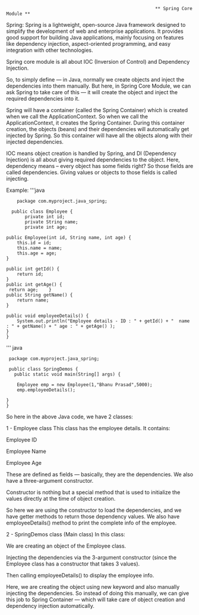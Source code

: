                                                             ** Spring Core Module **

Spring: Spring is a lightweight, open-source Java framework designed to simplify the development of web and enterprise applications. It provides good support for building Java applications, mainly focusing on features like dependency injection, aspect-oriented programming, and easy integration with other technologies.

Spring core module is all about IOC (Inversion of Control) and Dependency Injection.

So, to simply define — in Java, normally we create objects and inject the dependencies into them manually. But here, in Spring Core Module, we can ask Spring to take care of this — it will create the object and inject the required dependencies into it.

Spring will have a container (called the Spring Container) which is created when we call the ApplicationContext. So when we call the ApplicationContext, it creates the Spring Container. During this container creation, the objects (beans) and their dependencies will automatically get injected by Spring. So this container will have all the objects along with their injected dependencies.

IOC means object creation is handled by Spring, and DI (Dependency Injection) is all about giving required dependencies to the object.
Here, dependency means – every object has some fields right? So those fields are called dependencies. Giving values or objects to those fields is called injecting.

    
Example: 
'''java
        
        package com.myproject.java_spring;
      
      public class Employee {
           private int id;
           private String name;
           private int age;

    public Employee(int id, String name, int age) {
        this.id = id;
        this.name = name;
        this.age = age;
    }

    public int getId() {
        return id;
    }
    public int getAge() {
     return age;    }
    public String getName() {
        return name;
    }

    public void employeeDetails() {
        System.out.println("Employee details - ID : " + getId() + "  name : " + getName() + " age : " + getAge() );
    }
    }


''' java

     package com.myproject.java_spring;

     public class SpringDemos {
       public static void main(String[] args) {

        Employee emp = new Employee(1,"Bhanu Prasad",5000);
        emp.employeeDetails();

    }
    }
So here in the above Java code, we have 2 classes:

1 - Employee class
This class has the employee details. It contains:

Employee ID

Employee Name

Employee Age

These are defined as fields — basically, they are the dependencies.
We also have a three-argument constructor.

Constructor is nothing but a special method that is used to initialize the values directly at the time of object creation.

So here we are using the constructor to load the dependencies, and we have getter methods to return those dependency values.
We also have employeeDetails() method to print the complete info of the employee.

2 - SpringDemos class (Main class)
In this class:

We are creating an object of the Employee class.

Injecting the dependencies via the 3-argument constructor (since the Employee class has a constructor that takes 3 values).

Then calling employeeDetails() to display the employee info.

Here, we are creating the object using new keyword and also manually injecting the dependencies.
So instead of doing this manually, we can give this job to Spring Container — which will take care of object creation and dependency injection automatically.


